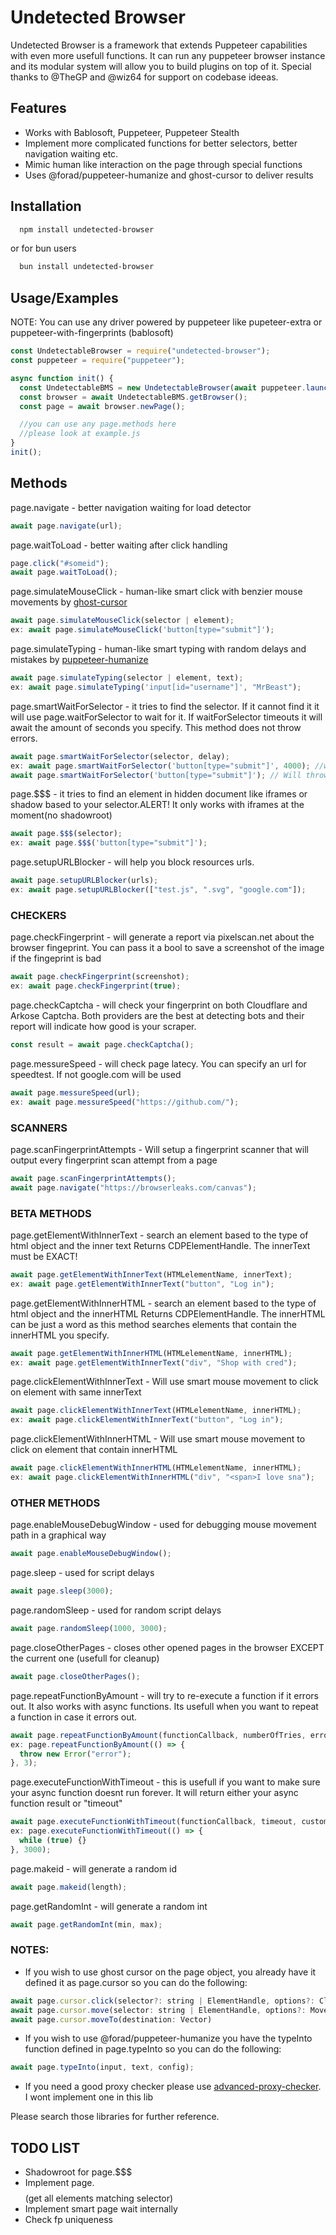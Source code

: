 # Undetected Browser

Undetected Browser is a framework that extends Puppeteer capabilities with even more usefull functions. It can run any puppeteer browser instance and its modular system will allow you to build plugins on top of it. Special thanks to @TheGP and @wiz64 for support on codebase ideeas.

## Features

- Works with Bablosoft, Puppeteer, Puppeteer Stealth
- Implement more complicated functions for better selectors, better navigation waiting etc.
- Mimic human like interaction on the page through special functions
- Uses @forad/puppeteer-humanize and ghost-cursor to deliver results

## Installation

```bash
  npm install undetected-browser
```

or for bun users

```bash
  bun install undetected-browser
```

## Usage/Examples

NOTE: You can use any driver powered by puppeteer like pupeteer-extra or puppeteer-with-fingerprints (bablosoft)

```javascript
const UndetectableBrowser = require("undetected-browser");
const puppeteer = require("puppeteer");

async function init() {
  const UndetectableBMS = new UndetectableBrowser(await puppeteer.launch({ headless: false }));
  const browser = await UndetectableBMS.getBrowser();
  const page = await browser.newPage();

  //you can use any page.methods here
  //please look at example.js
}
init();
```

## Methods

page.navigate - better navigation waiting for load detector

```javascript
await page.navigate(url);
```

page.waitToLoad - better waiting after click handling

```javascript
page.click("#someid");
await page.waitToLoad();
```

page.simulateMouseClick - human-like smart click with benzier mouse movements by [ghost-cursor](https://github.com/Xetera/ghost-cursor)

```javascript
await page.simulateMouseClick(selector | element);
ex: await page.simulateMouseClick('button[type="submit"]');
```

page.simulateTyping - human-like smart typing with random delays and mistakes by [puppeteer-humanize](https://github.com/force-adverse/puppeteer-humanize/tree/main)

```javascript
await page.simulateTyping(selector | element, text);
ex: await page.simulateTyping('input[id="username"]', "MrBeast");
```

page.smartWaitForSelector - it tries to find the selector. If it cannot find it it will use page.waitForSelector to wait for it. If waitForSelector timeouts it will await the amount of seconds you specify. This method does not throw errors.

```javascript
await page.smartWaitForSelector(selector, delay);
ex: await page.smartWaitForSelector('button[type="submit"]', 4000); //will wait 4 seconds after it attempts to use page.waitForSelector(no error will be thrown)
await page.smartWaitForSelector('button[type="submit"]'); // Will throw an error if its unable to wait for the selector
```

page.$$$ - it tries to find an element in hidden document like iframes or shadow based to your selector.ALERT! It only works with iframes at the moment(no shadowroot)

```javascript
await page.$$$(selector);
ex: await page.$$$('button[type="submit"]');
```

page.setupURLBlocker - will help you block resources urls.

```javascript
await page.setupURLBlocker(urls);
ex: await page.setupURLBlocker(["test.js", ".svg", "google.com"]);
```

### CHECKERS

page.checkFingerprint - will generate a report via pixelscan.net about the browser fingeprint. You can pass it a bool to save a screenshot of the image if the fingeprint is bad

```javascript
await page.checkFingerprint(screenshot);
ex: await page.checkFingerprint(true);
```

page.checkCaptcha - will check your fingerprint on both Cloudflare and Arkose Captcha. Both providers are the best at detecting bots and their report will indicate how good is your scraper.

```javascript
const result = await page.checkCaptcha();
```

page.messureSpeed - will check page latecy. You can specify an url for speedtest. If not google.com will be used

```javascript
await page.messureSpeed(url);
ex: await page.messureSpeed("https://github.com/");
```

### SCANNERS

page.scanFingerprintAttempts - Will setup a fingerprint scanner that will output every fingerprint scan attempt from a page

```javascript
await page.scanFingerprintAttempts();
await page.navigate("https://browserleaks.com/canvas");
```

### BETA METHODS

page.getElementWithInnerText - search an element based to the type of html object and the inner text Returns CDPElementHandle. The innerText must be EXACT!

```javascript
await page.getElementWithInnerText(HTMLelementName, innerText);
ex: await page.getElementWithInnerText("button", "Log in");
```

page.getElementWithInnerHTML - search an element based to the type of html object and the innerHTML Returns CDPElementHandle. The innerHTML can be just a word as this method searches elements that contain the innerHTML you specify.

```javascript
await page.getElementWithInnerHTML(HTMLelementName, innerHTML);
ex: await page.getElementWithInnerText("div", "Shop with cred");
```

page.clickElementWithInnerText - Will use smart mouse movement to click on element with same innerText

```javascript
await page.clickElementWithInnerText(HTMLelementName, innerHTML);
ex: await page.clickElementWithInnerText("button", "Log in");
```

page.clickElementWithInnerHTML - Will use smart mouse movement to click on element that contain innerHTML

```javascript
await page.clickElementWithInnerHTML(HTMLelementName, innerHTML);
ex: await page.clickElementWithInnerHTML("div", "<span>I love sna");
```

### OTHER METHODS

page.enableMouseDebugWindow - used for debugging mouse movement path in a graphical way

```javascript
await page.enableMouseDebugWindow();
```

page.sleep - used for script delays

```javascript
await page.sleep(3000);
```

page.randomSleep - used for random script delays

```javascript
await page.randomSleep(1000, 3000);
```

page.closeOtherPages - closes other opened pages in the browser EXCEPT the current one (usefull for cleanup)

```javascript
await page.closeOtherPages();
```

page.repeatFunctionByAmount - will try to re-execute a function if it errors out. It also works with async functions. Its usefull when you want to repeat a function in case it errors out.

```javascript
await page.repeatFunctionByAmount(functionCallback, numberOfTries, errorMessage);
ex: page.repeatFunctionByAmount(() => {
  throw new Error("error");
}, 3);
```

page.executeFunctionWithTimeout - this is usefull if you want to make sure your async function doesnt run forever. It will return either your async function result or "timeout"

```javascript
await page.executeFunctionWithTimeout(functionCallback, timeout, customMessage);
ex: page.executeFunctionWithTimeout(() => {
  while (true) {}
}, 3000);
```

page.makeid - will generate a random id

```javascript
await page.makeid(length);
```

page.getRandomInt - will generate a random int

```javascript
await page.getRandomInt(min, max);
```

### NOTES:

- If you wish to use ghost cursor on the page object, you already have it defined it as page.cursor so you can do the following:

```javascript
await page.cursor.click(selector?: string | ElementHandle, options?: ClickOptions);
await page.cursor.move(selector: string | ElementHandle, options?: MoveOptions)
await page.cursor.moveTo(destination: Vector)
```

- If you wish to use @forad/puppeteer-humanize you have the typeInto function defined in page.typeInto so you can do the following:

```javascript
await page.typeInto(input, text, config);
```

- If you need a good proxy checker please use [advanced-proxy-checker](https://www.npmjs.com/package/advanced-proxy-checker). I wont implement one in this lib

Please search those libraries for further reference.

## TODO LIST

- Shadowroot for page.$$$
- Implement page.$$$$ (get all elements matching selector)
- Implement smart page wait internally
- Check fp uniqueness
